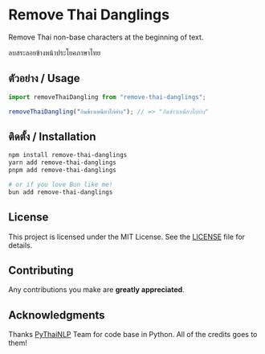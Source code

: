 # Remove Thai Danglings

Remove Thai non-base characters at the beginning of text.

ลบสระลอยข้างหน้าประโยคภาษาไทย

## ตัวอย่าง / Usage

```js
import removeThaiDangling from "remove-thai-danglings";

removeThaiDangling("ีกินข้าวเหนียวไก่ย่าง"); // => "กินข้าวเหนียวไก่ย่าง"
```

## ติดตั้ง / Installation

```bash
npm install remove-thai-danglings
yarn add remove-thai-danglings
pnpm add remove-thai-danglings

# or if you love Bun like me!
bun add remove-thai-danglings
```

## License

This project is licensed under the MIT License. See the [LICENSE](LICENSE) file for details.

## Contributing

Any contributions you make are **greatly appreciated**.

## Acknowledgments

Thanks [PyThaiNLP](https://github.com/PyThaiNLP/pythainlp) Team for code base in Python. All of the credits goes to them!
